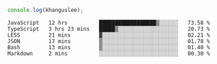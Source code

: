 ```js
console.log(khanguslee);
```

<!--START_SECTION:waka-->

```text
JavaScript   12 hrs          ██████████████████▒░░░░░░   73.58 %
TypeScript   3 hrs 23 mins   █████▒░░░░░░░░░░░░░░░░░░░   20.73 %
LESS         21 mins         ▓░░░░░░░░░░░░░░░░░░░░░░░░   02.21 %
JSON         17 mins         ▒░░░░░░░░░░░░░░░░░░░░░░░░   01.78 %
Bash         13 mins         ▒░░░░░░░░░░░░░░░░░░░░░░░░   01.40 %
Markdown     2 mins          ░░░░░░░░░░░░░░░░░░░░░░░░░   00.30 %
```

<!--END_SECTION:waka-->

<!--
**khanguslee/khanguslee** is a ✨ _special_ ✨ repository because its `README.md` (this file) appears on your GitHub profile.

Here are some ideas to get you started:

- 🔭 I’m currently working on ...
- 🌱 I’m currently learning ...
- 👯 I’m looking to collaborate on ...
- 🤔 I’m looking for help with ...
- 💬 Ask me about ...
- 📫 How to reach me: ...
- 😄 Pronouns: ...
- ⚡ Fun fact: ...
-->
